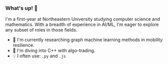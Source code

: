 ### What's up! 🤟

I'm a first-year at Northeastern University studying computer science and mathematics. With a breadth of experience in AI/ML, I'm eager to explore any subset of roles in those fields. 

- 🔭 I'm currently researching graph machine learning methods in mobility resilience. 
- 🌱 I'm diving into C++ with algo-trading. 
- 💡 I often use: ```.py``` and ```.js```
